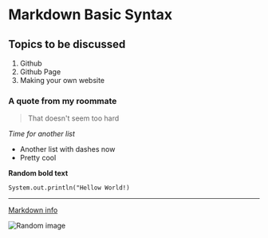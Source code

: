 # Markdown Basic Syntax

## Topics to be discussed
1. Github
2. Github Page
3. Making your own website

### A quote from my roommate
> That doesn't seem too hard

*Time for another list*
- Another list with dashes now
- Pretty cool

**Random bold text**

`System.out.println("Hellow World!)`

---

[Markdown info](https://www.markdownguide.org/cheat-sheet/)

![Random image](https://ucsdnews.ucsd.edu/news_uploads/Resized_Geisel_Library_08.31.jpg)
